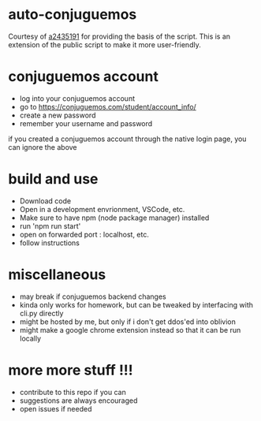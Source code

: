 # auto-conjuguemos

Courtesy of [a2435191](https://github.com/a2435191) for providing the basis of the script. This is an extension of the public script to make it more user-friendly.

# conjuguemos account
- log into your conjuguemos account
- go to https://conjuguemos.com/student/account_info/
- create a new password
- remember your username and password
  
if you created a conjuguemos account through the native login page, you can ignore the above

# build and use
- Download code
- Open in a development envrionment, VSCode, etc.
- Make sure to have npm (node package manager) installed
- run 'npm run start'
- open on forwarded port : localhost, etc.
- follow instructions

# miscellaneous
- may break if conjuguemos backend changes
- kinda only works for homework, but can be tweaked by interfacing with cli.py directly
- might be hosted by me, but only if i don't get ddos'ed into oblivion
- might make a google chrome extension instead so that it can be run locally

# more more stuff !!!
- contribute to this repo if you can
- suggestions are always encouraged
- open issues if needed 





